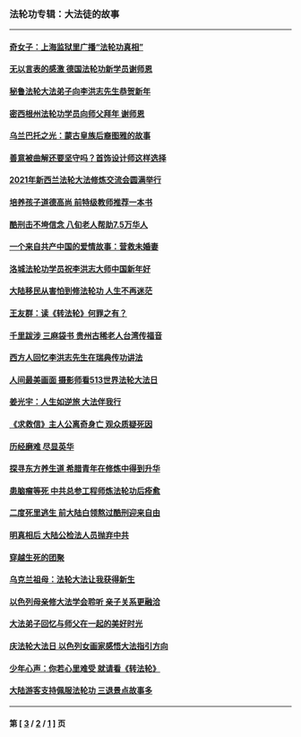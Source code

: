 ### 法轮功专辑：大法徒的故事
---
#### [奇女子：上海监狱里广播“法轮功真相”](../../pages/nf1147481/n13726443.md?05100430) 
#### [无以言表的感激 德国法轮功新学员谢师恩](../../pages/nf1147481/n13543790.md?05100430) 
#### [秘鲁法轮大法弟子向李洪志先生恭贺新年](../../pages/nf1147481/n13540182.md?05100430) 
#### [密西根州法轮功学员向师父拜年 谢师恩](../../pages/nf1147481/n13538183.md?05100430) 
#### [乌兰巴托之光：蒙古皇族后裔图雅的故事](../../pages/nf1147481/n13155759.md?05100430) 
#### [善意被曲解还要坚守吗？首饰设计师这样选择](../../pages/nf1147481/n13077575.md?05100430) 
#### [2021年新西兰法轮大法修炼交流会圆满举行](../../pages/nf1147481/n13033149.md?05100430) 
#### [培养孩子道德高尚 前特级教师推荐一本书](../../pages/nf1147481/n12938640.md?05100430) 
#### [酷刑击不垮信念 八旬老人帮助7.5万华人](../../pages/nf1147481/n12880712.md?05100430) 
#### [一个来自共产中国的爱情故事：营救未婚妻](../../pages/nf1147481/n12778386.md?05100430) 
#### [洛城法轮功学员祝李洪志大师中国新年好](../../pages/nf1147481/n12724685.md?05100430) 
#### [大陆移民从害怕到修法轮功 人生不再迷茫](../../pages/nf1147481/n12414325.md?05100430) 
#### [王友群：读《转法轮》何罪之有？](../../pages/nf1147481/n12408647.md?05100430) 
#### [千里跋涉 三麻袋书 贵州古稀老人台湾传福音](../../pages/nf1147481/n12198750.md?05100430) 
#### [西方人回忆李洪志先生在瑞典传功讲法](../../pages/nf1147481/n12099607.md?05100430) 
#### [人间最美画面 摄影师看513世界法轮大法日](../../pages/nf1147481/n12094118.md?05100430) 
#### [姜光宇：人生如逆旅 大法伴我行](../../pages/nf1147481/n12088664.md?05100430) 
#### [《求救信》主人公离奇身亡 观众质疑死因](../../pages/nf1147481/n11845215.md?05100430) 
#### [历经磨难 尽显英华](../../pages/nf1147481/n11723297.md?05100430) 
#### [探寻东方养生道 希腊青年在修炼中得到升华](../../pages/nf1147481/n11494502.md?05100430) 
#### [患脑瘤等死 中共总参工程师炼法轮功后痊愈](../../pages/nf1147481/n11466682.md?05100430) 
#### [二度死里逃生 前大陆白领熬过酷刑迎来自由](../../pages/nf1147481/n11368594.md?05100430) 
#### [明真相后 大陆公检法人员抛弃中共](../../pages/nf1147481/n11358618.md?05100430) 
#### [穿越生死的团聚](../../pages/nf1147481/n11258922.md?05100430) 
#### [乌克兰祖母：法轮大法让我获得新生](../../pages/nf1147481/n11269457.md?05100430) 
#### [以色列母亲修大法学会聆听 亲子关系更融洽](../../pages/nf1147481/n11268195.md?05100430) 
#### [大法弟子回忆与师父在一起的美好时光](../../pages/nf1147481/n11267759.md?05100430) 
#### [庆法轮大法日 以色列女画家感悟大法指引方向](../../pages/nf1147481/n11267735.md?05100430) 
#### [少年心声：你若心里难受 就请看《转法轮》](../../pages/nf1147481/n11267496.md?05100430) 
#### [大陆游客支持佩服法轮功 三退景点故事多](../../pages/nf1147481/n11267378.md?05100430) 

---
#### 第 [ [3](./3.md?05100430) / [2](./2.md?05100430) / [1](./1.md?05100430) ] 页
